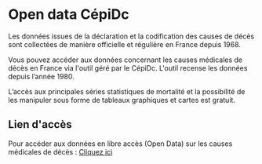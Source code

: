 # Open data CépiDc
<!-- SPDX-License-Identifier: MPL-2.0 -->

Les données issues de la déclaration et la codification des causes de décès sont collectées de manière officielle et régulière en France depuis 1968.

Vous pouvez accéder aux données concernant les causes médicales de décès en France via l'outil géré par le CépiDc. L'outil recense les données depuis l’année 1980.

L’accès aux principales séries statistiques de mortalité et la possibilité de les manipuler sous forme de tableaux graphiques et cartes est gratuit.

## Lien d'accès
Pour accéder aux données en libre accès (Open Data) sur les causes médicales de décès : [Cliquez ici](https://www.cepidc.inserm.fr/causes-medicales-de-deces/interroger-les-donnees-de-mortalite) 

